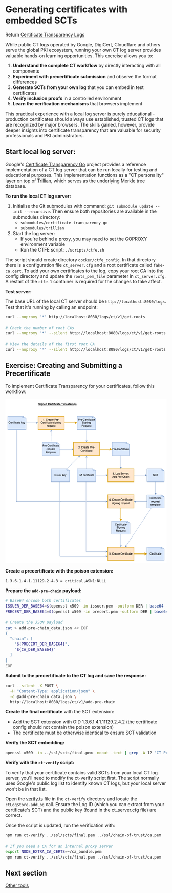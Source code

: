 # Generating certificates with embedded SCTs

Return [Certificate Transparency Logs](../certificate-transparency-logs.md)

While public CT logs operated by Google, DigiCert, Cloudflare and others serve the global PKI ecosystem, running your own CT log server provides valuable hands-on learning opportunities. This exercise allows you to:
1. **Understand the complete CT workflow** by directly interacting with all components
2. **Experiment with precertificate submission** and observe the format differences
3. **Generate SCTs from your own log** that you can embed in test certificates
4. **Verify inclusion proofs** in a controlled environment
5. **Learn the verification mechanisms** that browsers implement

This practical experience with a local log server is purely educational - production certificates should always use established, trusted CT logs that are recognized by major browsers. The skills gained, however, provide deeper insights into certificate transparency that are valuable for security professionals and PKI administrators.


## Start local log server:

Google's [Certificate Transparency Go](https://github.com/google/certificate-transparency-go) project provides a reference implementation of a CT log server that can be run locally for testing and educational purposes. This implementation functions as a "CT personality" layer on top of [Trillian](https://github.com/google/trillian), which serves as the underlying Merkle tree database.


**To run the local CT log server:**

1. Initialise the Git submodules with command: `git submodule update --init --recursive`. Then ensure both repositories are available in the submodules directory:
    - `submodules/certificate-transparency-go`
    - `submodules/trillian`
2. Start the log server:
    - If you're behind a proxy, you may need to set the GOPROXY environment variable
    - Run the CTFE script: `./scripts/ctfe.sh`

The script should create directory `docker/ctfe_config`. In that directory there is a configuration file `ct_server.cfg` and a root certificate called `fake-ca.cert`. To add your own certificates to the log, copy your root CA into the config directory and update the `roots_pem_file` parameter in `ct_server.cfg`. A restart of the `ctfe-1` container is required for the changes to take affect.

**Test server:**

The base URL of the local CT server should be `http://localhost:8080/logs`. Test that it's running by calling an endpoint:
```bash
curl --noproxy '*' http://localhost:8080/logs/ct/v1/get-roots

# Check the number of root CAs
curl --noproxy '*' --silent http://localhost:8080/logs/ct/v1/get-roots | jq '.certificates | length'

# View the details of the first root CA
curl --noproxy '*' --silent http://localhost:8080/logs/ct/v1/get-roots | jq -r '.certificates[0]' | base64 -d | openssl x509 -inform DER -text -noout
```


## Exercise: Creating and Submitting a Precertificate

To implement Certificate Transparency for your certificates, follow this workflow:

![SCTs](./sct.drawio.png)

**Create a precertificate with the poison extension:**
```
1.3.6.1.4.1.11129.2.4.3 = critical,ASN1:NULL
```

**Prepare the `add-pre-chain` payload:**

```bash
# Base64 encode both certificates
ISSUER_DER_BASE64=$(openssl x509 -in issuer.pem -outform DER | base64 -w 0)
PRECERT_DER_BASE64=$(openssl x509 -in precert.pem -outform DER | base64 -w 0)

# Create the JSON payload
cat > add-pre-chain_data.json << EOF
{
  "chain": [
    "${PRECERT_DER_BASE64}",
    "${CA_DER_BASE64}"
  ]
}
EOF
```

**Submit to the precertificate to the CT log and save the response:**
```bash
curl --silent -X POST \
  -H "Content-Type: application/json" \
  -d @add-pre-chain_data.json \
  http://localhost:8080/logs/ct/v1/add-pre-chain
```

**Create the final certificate** with the SCT extension:
- Add the SCT extension with OID 1.3.6.1.4.1.11129.2.4.2 (the certificate config should not contain the poison extension)
- The certificate must be otherwise identical to ensure SCT validation

**Verify the SCT embedding:**
```bash
openssl x509 -in ../ssl/scts/final.pem -noout -text | grep -A 12 'CT Precertificate SCTs'
```

**Verify with the `ct-verify` script:**

To verify that your certificate contains valid SCTs from your local CT log server, you'll need to modify the ct-verify script first. The script normally uses Google's public log list to identify known CT logs, but your local server won't be in that list.

Open the [verify.ts](../ct-verify/src/verify.ts) file in the `ct-verify` directory and locate the `ctLogStore.addLog` call. Ensure the Log ID (which you can extract from your certificate's SCT) and the public key (found in the ct_server.cfg file) are correct.

Once the script is updated, run the verification with:
```bash
npm run ct-verify ../ssl/scts/final.pem ../ssl/chain-of-trust/ca.pem

# If you need a CA for an internal proxy server
export NODE_EXTRA_CA_CERTS=~/ca_bundle.pem
npm run ct-verify ../ssl/scts/final.pem ../ssl/chain-of-trust/ca.pem
```

## Next section

[Other tools](./other-tools.md)
